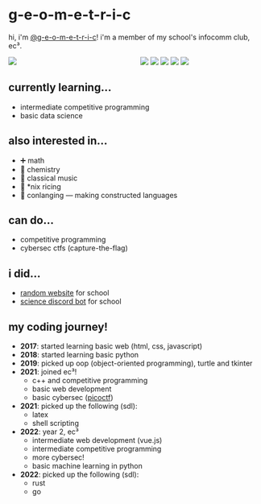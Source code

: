 # g-e-o-m-e-t-r-i-c

hi, i'm [@g-e-o-m-e-t-r-i-c](https://github.com/g-e-o-m-e-t-r-i-c/g-e-o-m-e-t-r-i-c)!
i'm a member of my school's infocomm club, ec³.

<div style="display: flex">
  <div style="flex: 1; margin-right: 20px">
    <img src="http://github-profile-summary-cards.vercel.app/api/cards/profile-details?username=g-e-o-m-e-t-r-i-c&theme=tokyonight" />
  </div>
  <div style="flex: 1;">
    <a href="#"><img src="https://img.shields.io/badge/GNU%20Bash-4EAA25?style=flat-square&logo=GNU%20Bash&logoColor=white" /></a>
  <a href="#"><img src="https://img.shields.io/badge/c++-%2300599C.svg?style=flat-square&logo=c%2B%2B&logoColor=white" /></a>
  <a href="#"><img src="	https://img.shields.io/badge/Go-00ADD8?style=flat-square&logo=go&logoColor=white" /></a>
  <a href="#"><img src="https://img.shields.io/badge/Python-FFD43B?style=flat-square&logo=python&logoColor=blue" /></a>
  <a href="#"><img src="https://img.shields.io/badge/Rust-black?style=flat-square&logo=rust&logoColor=#E57324" /></a>
  </div>
</div>

## currently learning...

- intermediate competitive programming
- basic data science

## also interested in...

- :heavy_plus_sign: math
- :test_tube: chemistry
- :musical_keyboard: classical music
- :rice: \*nix ricing
- :closed_book: conlanging — making constructed languages

## can do...
- competitive programming
- cybersec ctfs (capture-the-flag)

## i did...

- [random website](https://github.com/g-e-o-m-e-t-r-i-c/final-web-project)
  for school
- [science discord bot](https://github.com/HCI-Science-Project/Discord-Bot) for
  school
  
## my coding journey!
- **2017**: started learning basic web (html, css, javascript)
- **2018**: started learning basic python
- **2019**: picked up oop (object-oriented programming), turtle and tkinter
- **2021**: joined ec³!
  - c++ and competitive programming
  - basic web development
  - basic cybersec ([picoctf](https://play.picoctf.org/practice))
- **2021**: picked up the following (sdl):
  - latex
  - shell scripting
- **2022**: year 2, ec³
  - intermediate web development (vue.js)
  - intermediate competitive programming
  - more cybersec!
  - basic machine learning in python
- **2022**: picked up the following (sdl):
  - rust
  - go
